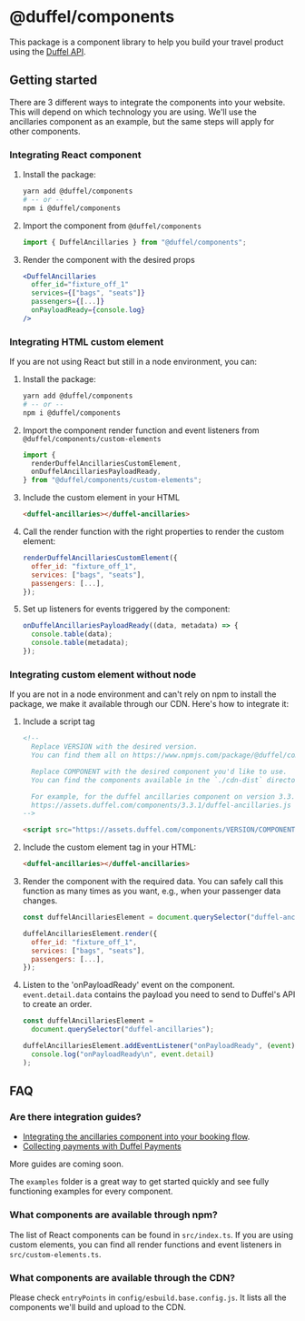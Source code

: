 # @duffel/components

This package is a component library to help you build your travel product using the [Duffel API](https://duffel.com/docs).

## Getting started

There are 3 different ways to integrate the components into your website. This will depend on which technology you are using. We'll use the ancillaries component as an example, but the same steps will apply for other components.

### Integrating React component

1. Install the package:

   ```sh
   yarn add @duffel/components
   # -- or --
   npm i @duffel/components
   ```

2. Import the component from `@duffel/components`

   ```javascript
   import { DuffelAncillaries } from "@duffel/components";
   ```

3. Render the component with the desired props

   ```jsx
   <DuffelAncillaries
     offer_id="fixture_off_1"
     services={["bags", "seats"]}
     passengers={[...]}
     onPayloadReady={console.log}
   />
   ```

### Integrating HTML custom element

If you are not using React but still in a node environment, you can:

1. Install the package:

   ```sh
   yarn add @duffel/components
   # -- or --
   npm i @duffel/components
   ```

2. Import the component render function and event listeners from `@duffel/components/custom-elements`

   ```javascript
   import {
     renderDuffelAncillariesCustomElement,
     onDuffelAncillariesPayloadReady,
   } from "@duffel/components/custom-elements";
   ```

3. Include the custom element in your HTML

   ```html
   <duffel-ancillaries></duffel-ancillaries>
   ```

4. Call the render function with the right properties to render the custom element:

   ```javascript
   renderDuffelAncillariesCustomElement({
     offer_id: "fixture_off_1",
     services: ["bags", "seats"],
     passengers: [...],
   });
   ```

5. Set up listeners for events triggered by the component:

   ```javascript
   onDuffelAncillariesPayloadReady((data, metadata) => {
     console.table(data);
     console.table(metadata);
   });
   ```

### Integrating custom element without node

If you are not in a node environment and can't rely on npm to install the package, we make it available through our CDN. Here's how to integrate it:

1. Include a script tag

   ```html
   <!--
     Replace VERSION with the desired version.
     You can find them all on https://www.npmjs.com/package/@duffel/components?activeTab=versions
   
     Replace COMPONENT with the desired component you'd like to use.
     You can find the components available in the `./cdn-dist` directory after running `yarn build-and-publish --dry-run`
   
     For example, for the duffel ancillaries component on version 3.3.1, use:
     https://assets.duffel.com/components/3.3.1/duffel-ancillaries.js
   -->

   <script src="https://assets.duffel.com/components/VERSION/COMPONENT.js"></script>
   ```

2. Include the custom element tag in your HTML:

   ```html
   <duffel-ancillaries></duffel-ancillaries>
   ```

3. Render the component with the required data. You can safely call this function as many times as you want, e.g., when your passenger data changes.

   ```javascript
   const duffelAncillariesElement = document.querySelector("duffel-ancillaries");

   duffelAncillariesElement.render({
     offer_id: "fixture_off_1",
     services: ["bags", "seats"],
     passengers: [...],
   });
   ```

4. Listen to the 'onPayloadReady' event on the component. `event.detail.data` contains the payload you need to send to Duffel's API to create an order.

   ```javascript
   const duffelAncillariesElement =
     document.querySelector("duffel-ancillaries");

   duffelAncillariesElement.addEventListener("onPayloadReady", (event) =>
     console.log("onPayloadReady\n", event.detail)
   );
   ```

## FAQ

### Are there integration guides?

- [Integrating the ancillaries component into your booking flow](https://duffel.com/docs/guides/ancillaries-component).
- [Collecting payments with Duffel Payments](https://duffel.com/docs/guides/collecting-customer-card-payments)

More guides are coming soon.

The `examples` folder is a great way to get started quickly and see fully functioning examples for every component.

### What components are available through npm?

The list of React components can be found in `src/index.ts`. If you are using custom elements, you can find all render functions and event listeners in `src/custom-elements.ts`.

### What components are available through the CDN?

Please check `entryPoints` in `config/esbuild.base.config.js`. It lists all the components we'll build and upload to the CDN.
